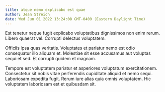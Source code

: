```yaml
---
title: atque nemo explicabo est quae
author: Jean Streich
date: Wed Jun 01 2022 13:24:08 GMT-0400 (Eastern Daylight Time)
---
```

Est tenetur neque fugit explicabo voluptatibus dignissimos non enim rerum. Libero quaerat vel. Corrupti delectus voluptatem.

 Officiis ipsa quas veritatis. Voluptates et pariatur nemo est odio consequatur illo aliquam et. Molestiae sit esse accusamus aut voluptas sequi et sed. Et corrupti quidem et magnam.

 Tempore est voluptatem pariatur et asperiores voluptatum exercitationem. Consectetur sit nobis vitae perferendis cupiditate aliquid et nemo sequi. Laboriosam expedita fugit. Rerum iure alias quia omnis voluptatem. Hic voluptatem laboriosam est et quibusdam sit.